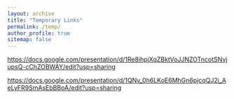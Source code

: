 ```yaml
---
layout: archive
title: "Temporary Links"
permalink: /temp/
author_profile: true
sitemap: false
---
```


https://docs.google.com/presentation/d/1Re8ihpjXqZBktVoJJNZOTncotSNvjupsQ-cChZOBWAY/edit?usp=sharing

https://docs.google.com/presentation/d/1QNv_0h6LKoE6MhGn6pjcqQJ2i_AeLyFR9SmAsEbBBoA/edit?usp=sharing
